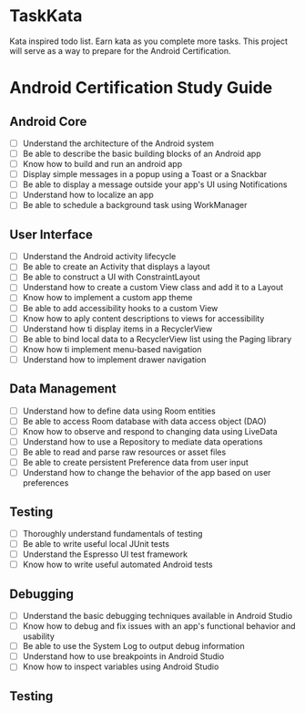 # TaskKata
Kata inspired todo list. Earn kata as you complete more tasks.
This project will serve as a way to prepare for the Android Certification.

# Android Certification Study Guide
## Android Core
- [ ] Understand the architecture of the Android system
- [ ] Be able to describe the basic building blocks of an Android app
- [ ] Know how to build and run an android app
- [ ] Display simple messages in a popup using a Toast or a Snackbar
- [ ] Be able to display a message outside your app's UI using Notifications
- [ ] Understand how to localize an app
- [ ] Be able to schedule a background task using WorkManager

## User Interface
- [ ] Understand the Android activity lifecycle
- [ ] Be able to create an Activity that displays a layout
- [ ] Be able to construct a UI with ConstraintLayout
- [ ] Understand how to create a custom View class and add it to a Layout
- [ ] Know how to implement a custom app theme
- [ ] Be able to add accessibility hooks to a custom View
- [ ] Know how to aply content descriptions to views for accessibility
- [ ] Understand how ti display items in a RecyclerView
- [ ] Be able to bind local data to a RecyclerView list using the Paging library
- [ ] Know how ti implement menu-based navigation
- [ ] Understand how to implement drawer navigation

## Data Management
- [ ] Understand how to define data using Room entities
- [ ] Be able to access Room database with data access object (DAO)
- [ ] Know how to observe and respond to changing data using LiveData
- [ ] Understand how to use a Repository to mediate data operations
- [ ] Be able to read and parse raw resources or asset files
- [ ] Be able to create persistent Preference data from user input
- [ ] Understand how to change the behavior of the app based on user preferences

## Testing
- [ ] Thoroughly understand fundamentals of testing
- [ ] Be able to write useful local JUnit tests
- [ ] Understand the Espresso UI test framework
- [ ] Know how to write useful automated Android tests

## Debugging
- [ ] Understand the basic debugging techniques available in Android Studio
- [ ] Know how to debug and fix issues with an app's functional behavior and usability
- [ ] Be able to use the System Log to output debug information
- [ ] Understand how to use breakpoints in Android Studio
- [ ] Know how to inspect variables using Android Studio

## Testing
